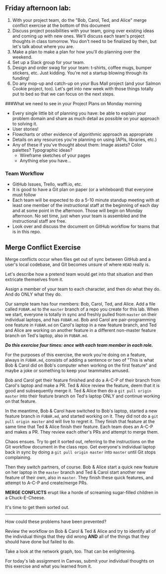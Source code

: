 ## Friday afternoon lab:

  1. With your project team, do the "Bob, Carol, Ted, and Alice" merge conflict exercise at the bottom of this document
  2. Discuss project possibilities with your team, going over existing ideas and coming up with new ones. We'll discuss each team's project thoughts in class tomorrow. You don't need to be finalized by then, but let's talk about where you are.
  3. Make a plan to make a plan for how you'll do planning over the weekend.
  4. Set up a Slack group for your team.
  5. Design and order swag for your team: t-shirts, coffee mugs, bumper stickers, etc. Just kidding. You're not a startup blowing through its funding!
  6. Do any mop-up and catch-up on your Bus Mall project (and your Salmon Cookie project, too). Let's get into new week with those things totally put to bed so that we can focus on the next steps.

###What we need to see in your Project Plans on Monday morning

- Every single little bit of planning you have: be able to explain your problem domain and share as much detail as possible on your approach to solving it.
- User stories!
- Flowcharts or other evidence of algorithmic approach as appropriate
- Details on any resources you're planning on using (APIs, libraries, etc.)
- Any of these if you've thought about them: Image assets? Color palettes? Typographic ideas?
   - Wireframe sketches of your pages
   - Anything else you have...

### Team Workflow

  - GitHub Issues, Trello, waffl.io, etc.
  - It is good to have a Git plan on paper (or a whiteboard) that everyone must follow
  - Each team will be expected to do a 5-10 minute standup meeting with at least one member of the instructional staff at the beginning of each day and at some point in the afternoon. Those will begin on Monday afternoon. No set time, just when your team is assembled and the instructional staff are free.
  - Look over and discuss the document on GitHub workflow for teams that is in this repo.


## Merge Conflict Exercise

Merge conflicts occur when files get out of sync between GitHub and a user's local codebase, and Git becomes unsure of where `HEAD` really is.

Let's describe how a pretend team would get into that situation and then extricate themselves from it.

Assign a member of your team to each character, and then do what they do. And do ONLY what they do.

Our sample team has four members: Bob, Carol, Ted, and Alice. Add a file called `FUBAR.md` to the `master` branch of a repo you create for this lab. When we start, everyone is totally in sync and freshly pulled from `master` on their individual laptops, and has `FUBAR.md`. Bob and Carol are pair-programming one feature in `FUBAR.md` on Carol's laptop in a new feature branch, and Ted and Alice are working on another feature in a different non-master feature branch on Ted's laptop, also in `FUBAR.md`.

***Do this exercise four times: once with each team member in each role.***

For the purposes of this exercise, the work you're doing on a feature, always in `FUBAR.md`, consists of adding a sentence or two of "This is what Bob & Carol did on Bob's computer when working on the first feature" and maybe a joke or something to keep your teammates amused.

Bob and Carol get their feature finished and do a A-C-P of their branch from Carol's laptop and make a PR. Ted & Alice review the feature, deem that it is good and subsequently merge it. Ted & Alice then do a `git pull origin master` into their feature branch on Ted's laptop ONLY and continue working on that feature.

In the meantime, Bob & Carol have switched to Bob's laptop, started a new feature branch in `FUBAR.md`, and started working on it. They did not do a `git pull origin master` and will live to regret it. They finish that feature at the same time that Ted & Alice finish their feature. Each team does an A-C-P and makes a PR. They review each other's PRs and attempt to merge them.

Chaos ensues. Try to get it sorted out, referring to the instructions on the Git workflow document in the class repo. Get everyone's individual laptop back in sync by doing a `git pull origin master` into `master` until Git stops complaining.

Then they switch partners, of course. Bob & Alice start a quick new feature on her laptop in the `master` branch and Ted & Carol start another new feature of their own, also in `master`. They finish these quick features, and attempt to A-C-P and create/merge PRs.

**MERGE CONFLICTS** erupt like a horde of screaming sugar-filled children in a Chuck-E-Cheese.

It's time to get them sorted out.

---

How could these problems have been prevented?

Review the workflow on Bob & Carol & Ted & Alice and try to identify all of the individual things that they did wrong **AND** all of the things that they should have done but failed to do.

Take a look at the network graph, too. That can be enlightening.

For today's lab assignment in Canvas, submit your individual thoughts on this exercise and what you learned from it.
